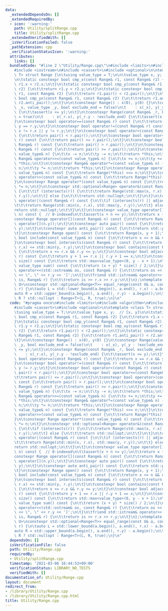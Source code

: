 ```yaml
---
data:
  _extendedDependsOn: []
  _extendedRequiredBy:
  - icon: ':warning:'
    path: Utility/splitRange.cpp
    title: Utility/splitRange.cpp
  _extendedVerifiedWith: []
  _isVerificationFailed: false
  _pathExtension: cpp
  _verificationStatusIcon: ':warning:'
  attributes:
    links: []
  bundledCode: "#line 2 \"Utility/Range.cpp\"\n#include <limits>\n#include <algorithm>\n\
    #include <iostream>\n#include <cassert>\n#include <optional>\n\ntemplate <class\
    \ T> struct Range {\n\tusing value_type = T;\n\n\tvalue_type x, y;  // [x, y]\n\
    \n\tstatic constexpr bool cmp_x(const Range& r1, const Range& r2) {\n\t\treturn\
    \ r1.x < r2.x;\n\t}\n\tstatic constexpr bool cmp_y(const Range& r1, const Range&\
    \ r2) {\n\t\treturn r1.y < r2.y;\n\t}\n\tstatic constexpr bool cmp_xy(const Range&\
    \ r1, const Range& r2) {\n\t\treturn r1.pair() < r2.pair();\n\t}\n\tstatic constexpr\
    \ bool cmp_yx(const Range& r1, const Range& r2) {\n\t\treturn r1.anti_pair() <\
    \ r2.anti_pair();\n\t}\n\n\tconstexpr Range() : x(0), y(0) {}\n\tconstexpr Range(value_type\
    \ _x, value_type _y, bool exclude_end = false)\n\t    : x(_x), y(_y - !exclude_end)\
    \ {\n\t\tassert(x <= y);\n\t}\n\tconstexpr Range(const Range& _r, bool exclude_end\
    \ = true)\n\t    : x(_r.x), y(_r.y - !exclude_end) {\n\t\tassert(x <= y);\n\t\
    }\n\tconstexpr bool operator==(const Range& r) const {\n\t\treturn x == r.x &&\
    \ y == r.y;\n\t}\n\tconstexpr bool operator!=(const Range& r) const {\n\t\treturn\
    \ x != r.x || y != r.y;\n\t}\n\tconstexpr bool operator<(const Range& r) const\
    \ {\n\t\treturn pair() < r.pair();\n\t}\n\tconstexpr bool operator<=(const Range&\
    \ r) const {\n\t\treturn pair() <= r.pair();\n\t}\n\tconstexpr bool operator>(const\
    \ Range& r) const {\n\t\treturn pair() > r.pair();\n\t}\n\tconstexpr bool operator>=(const\
    \ Range& r) const {\n\t\treturn pair() >= r.pair();\n\t}\n\tconstexpr Range& operator<<=(const\
    \ value_type& n) {\n\t\tx -= n;\n\t\ty -= n;\n\t\treturn *this;\n\t}\n\tconstexpr\
    \ Range& operator>>=(const value_type& n) {\n\t\tx += n;\n\t\ty += n;\n\t\treturn\
    \ *this;\n\t}\n\tconstexpr Range& operator*=(const value_type& n) {\n\t\tx *=\
    \ n;\n\t\ty *= n;\n\t\treturn *this;\n\t}\n\tconstexpr Range operator<<(const\
    \ value_type& n) const {\n\t\treturn Range(*this) <<= n;\n\t}\n\tconstexpr Range\
    \ operator>>(const value_type& n) const {\n\t\treturn Range(*this) >>= n;\n\t\
    }\n\tconstexpr Range operator*(const value_type& n) const {\n\t\treturn Range(*this)\
    \ *= n;\n\t}\n\tconstexpr std::optional<Range> operator&(const Range& r) const\
    \ {\n\t\tif (intersects(r)) {\n\t\t\treturn Range(std::max(x, r.x), std::min(y,\
    \ r.y));\n\t\t} else {\n\t\t\treturn std::nullopt;\n\t\t}\n\t}\n\tconstexpr std::optional<Range>\
    \ operator|(const Range& r) const {\n\t\tif (intersects(r) || adjacent(r)) {\n\
    \t\t\treturn Range(std::min(x, r.x), std::max(y, r.y));\n\t\t} else {\n\t\t\t\
    return std::nullopt;\n\t\t}\n\t}\n\tconstexpr value_type operator[](const value_type&\
    \ n) const {  // 0-indexed\n\t\tassert(x + n <= y);\n\t\treturn x + n;\n\t}\n\t\
    constexpr Range operator[](const Range& n) const {\n\t\treturn Range(operator[](n.x),\
    \ operator[](n.y));\n\t}\n\tconstexpr auto pair() const {\n\t\treturn std::pair(x,\
    \ y);\n\t}\n\tconstexpr auto anti_pair() const {\n\t\treturn std::pair(y, x);\n\
    \t}\n\tconstexpr Range open() const {\n\t\treturn Range(x, y + 1);\n\t}\n\tconstexpr\
    \ bool include(const value_type& n) const {\n\t\treturn x <= n && n <= y;\n\t\
    }\n\tconstexpr bool intersects(const Range& r) const {\n\t\treturn std::max(x,\
    \ r.x) <= std::min(y, r.y);\n\t}\n\tconstexpr bool contains(const Range& r) const\
    \ {\n\t\treturn x <= r.x && r.y <= y;\n\t}\n\tconstexpr bool adjacent(const Range&\
    \ r) const {\n\t\treturn y + 1 == r.x || r.y + 1 == x;\n\t}\n\tconstexpr value_type\
    \ size() const {\n\t\treturn std::max<value_type>(0, y - x + 1);\n\t}\n\tconstexpr\
    \ value_type sum() const {\n\t\treturn (x + y) * size() / 2;\n\t}\n\tfriend std::ostream&\
    \ operator<<(std::ostream& os, const Range& r) {\n\t\treturn os << '[' << r.x\
    \ << \", \" << r.y << ']';\n\t}\n\tfriend std::istream& operator>>(std::istream&\
    \ is, Range& r) {\n\t\treturn is >> r.x >> r.y;\n\t}\n};\ntemplate <class T, class\
    \ U>\nconstexpr std::optional<Range<T>> equal_range(const U& a, const Range<T>&\
    \ r) {\n\tauto L = std::lower_bound(a.begin(), a.end(), r.x) - a.begin();\n\t\
    auto R = std::upper_bound(a.begin(), a.end(), r.y) - a.begin();\n\treturn L ==\
    \ R ? std::nullopt : Range<T>(L, R, true);\n}\n"
  code: "#pragma once\n#include <limits>\n#include <algorithm>\n#include <iostream>\n\
    #include <cassert>\n#include <optional>\n\ntemplate <class T> struct Range {\n\
    \tusing value_type = T;\n\n\tvalue_type x, y;  // [x, y]\n\n\tstatic constexpr\
    \ bool cmp_x(const Range& r1, const Range& r2) {\n\t\treturn r1.x < r2.x;\n\t\
    }\n\tstatic constexpr bool cmp_y(const Range& r1, const Range& r2) {\n\t\treturn\
    \ r1.y < r2.y;\n\t}\n\tstatic constexpr bool cmp_xy(const Range& r1, const Range&\
    \ r2) {\n\t\treturn r1.pair() < r2.pair();\n\t}\n\tstatic constexpr bool cmp_yx(const\
    \ Range& r1, const Range& r2) {\n\t\treturn r1.anti_pair() < r2.anti_pair();\n\
    \t}\n\n\tconstexpr Range() : x(0), y(0) {}\n\tconstexpr Range(value_type _x, value_type\
    \ _y, bool exclude_end = false)\n\t    : x(_x), y(_y - !exclude_end) {\n\t\tassert(x\
    \ <= y);\n\t}\n\tconstexpr Range(const Range& _r, bool exclude_end = true)\n\t\
    \    : x(_r.x), y(_r.y - !exclude_end) {\n\t\tassert(x <= y);\n\t}\n\tconstexpr\
    \ bool operator==(const Range& r) const {\n\t\treturn x == r.x && y == r.y;\n\t\
    }\n\tconstexpr bool operator!=(const Range& r) const {\n\t\treturn x != r.x ||\
    \ y != r.y;\n\t}\n\tconstexpr bool operator<(const Range& r) const {\n\t\treturn\
    \ pair() < r.pair();\n\t}\n\tconstexpr bool operator<=(const Range& r) const {\n\
    \t\treturn pair() <= r.pair();\n\t}\n\tconstexpr bool operator>(const Range& r)\
    \ const {\n\t\treturn pair() > r.pair();\n\t}\n\tconstexpr bool operator>=(const\
    \ Range& r) const {\n\t\treturn pair() >= r.pair();\n\t}\n\tconstexpr Range& operator<<=(const\
    \ value_type& n) {\n\t\tx -= n;\n\t\ty -= n;\n\t\treturn *this;\n\t}\n\tconstexpr\
    \ Range& operator>>=(const value_type& n) {\n\t\tx += n;\n\t\ty += n;\n\t\treturn\
    \ *this;\n\t}\n\tconstexpr Range& operator*=(const value_type& n) {\n\t\tx *=\
    \ n;\n\t\ty *= n;\n\t\treturn *this;\n\t}\n\tconstexpr Range operator<<(const\
    \ value_type& n) const {\n\t\treturn Range(*this) <<= n;\n\t}\n\tconstexpr Range\
    \ operator>>(const value_type& n) const {\n\t\treturn Range(*this) >>= n;\n\t\
    }\n\tconstexpr Range operator*(const value_type& n) const {\n\t\treturn Range(*this)\
    \ *= n;\n\t}\n\tconstexpr std::optional<Range> operator&(const Range& r) const\
    \ {\n\t\tif (intersects(r)) {\n\t\t\treturn Range(std::max(x, r.x), std::min(y,\
    \ r.y));\n\t\t} else {\n\t\t\treturn std::nullopt;\n\t\t}\n\t}\n\tconstexpr std::optional<Range>\
    \ operator|(const Range& r) const {\n\t\tif (intersects(r) || adjacent(r)) {\n\
    \t\t\treturn Range(std::min(x, r.x), std::max(y, r.y));\n\t\t} else {\n\t\t\t\
    return std::nullopt;\n\t\t}\n\t}\n\tconstexpr value_type operator[](const value_type&\
    \ n) const {  // 0-indexed\n\t\tassert(x + n <= y);\n\t\treturn x + n;\n\t}\n\t\
    constexpr Range operator[](const Range& n) const {\n\t\treturn Range(operator[](n.x),\
    \ operator[](n.y));\n\t}\n\tconstexpr auto pair() const {\n\t\treturn std::pair(x,\
    \ y);\n\t}\n\tconstexpr auto anti_pair() const {\n\t\treturn std::pair(y, x);\n\
    \t}\n\tconstexpr Range open() const {\n\t\treturn Range(x, y + 1);\n\t}\n\tconstexpr\
    \ bool include(const value_type& n) const {\n\t\treturn x <= n && n <= y;\n\t\
    }\n\tconstexpr bool intersects(const Range& r) const {\n\t\treturn std::max(x,\
    \ r.x) <= std::min(y, r.y);\n\t}\n\tconstexpr bool contains(const Range& r) const\
    \ {\n\t\treturn x <= r.x && r.y <= y;\n\t}\n\tconstexpr bool adjacent(const Range&\
    \ r) const {\n\t\treturn y + 1 == r.x || r.y + 1 == x;\n\t}\n\tconstexpr value_type\
    \ size() const {\n\t\treturn std::max<value_type>(0, y - x + 1);\n\t}\n\tconstexpr\
    \ value_type sum() const {\n\t\treturn (x + y) * size() / 2;\n\t}\n\tfriend std::ostream&\
    \ operator<<(std::ostream& os, const Range& r) {\n\t\treturn os << '[' << r.x\
    \ << \", \" << r.y << ']';\n\t}\n\tfriend std::istream& operator>>(std::istream&\
    \ is, Range& r) {\n\t\treturn is >> r.x >> r.y;\n\t}\n};\ntemplate <class T, class\
    \ U>\nconstexpr std::optional<Range<T>> equal_range(const U& a, const Range<T>&\
    \ r) {\n\tauto L = std::lower_bound(a.begin(), a.end(), r.x) - a.begin();\n\t\
    auto R = std::upper_bound(a.begin(), a.end(), r.y) - a.begin();\n\treturn L ==\
    \ R ? std::nullopt : Range<T>(L, R, true);\n}\n"
  dependsOn: []
  isVerificationFile: false
  path: Utility/Range.cpp
  requiredBy:
  - Utility/splitRange.cpp
  timestamp: '2021-03-06 16:44:53+09:00'
  verificationStatus: LIBRARY_NO_TESTS
  verifiedWith: []
documentation_of: Utility/Range.cpp
layout: document
redirect_from:
- /library/Utility/Range.cpp
- /library/Utility/Range.cpp.html
title: Utility/Range.cpp
---
```

